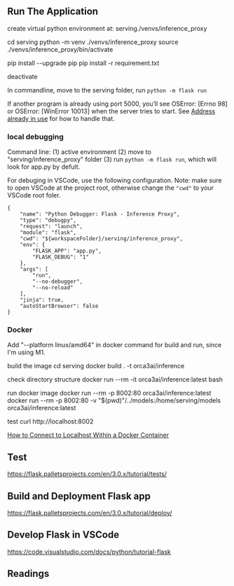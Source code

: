 ## Run The Application


create virtual python environment at: serving./venvs/inference_proxy 

cd serving
python -m venv ./venvs/inference_proxy
source ./venvs/inference_proxy/bin/activate

pip install --upgrade pip
pip install -r requirement.txt

deactivate

In commandline, move to the serving folder, run 
`python -m flask run`

If another program is already using port 5000, you’ll see OSError: [Errno 98] or OSError: [WinError 10013] when the server tries to start. See [Address already in use](https://flask.palletsprojects.com/en/3.0.x/server/#address-already-in-use) for how to handle that.

### local debugging

Command line: (1) active environment (2) move to "serving/inference_proxy" folder (3) run `python -m flask run`, which will look for app.py by defult. 

For debuging in VSCode, use the following configuration. Note: make sure to open VSCode at the project root, otherwise change the `"cwd"` to your VSCode root foler.   
```
{
    "name": "Python Debugger: Flask - Inference Proxy",
    "type": "debugpy",
    "request": "launch",
    "module": "flask",
    "cwd": "${workspaceFolder}/serving/inference_proxy",
    "env": {
        "FLASK_APP": "app.py",
        "FLASK_DEBUG": "1"
    },
    "args": [
        "run",
        "--no-debugger",
        "--no-reload"
    ],
    "jinja": true,
    "autoStartBrowser": false
}
```

### Docker

Add "--platform linux/amd64" in docker command for build and run, since I'm using M1.
 
build the image
cd serving
docker build . -t orca3ai/inference

check directory structure
docker run --rm -it orca3ai/inference:latest bash

run docker image
docker run --rm -p 8002:80 orca3ai/inference:latest
docker run --rm -p 8002:80 -v "$(pwd)"/../models:/home/serving/models orca3ai/inference:latest

test
curl http://localhost:8002

[How to Connect to Localhost Within a Docker Container](https://www.howtogeek.com/devops/how-to-connect-to-localhost-within-a-docker-container/)


## Test

https://flask.palletsprojects.com/en/3.0.x/tutorial/tests/

## Build and Deployment Flask app
https://flask.palletsprojects.com/en/3.0.x/tutorial/deploy/


## Develop Flask in VSCode 
https://code.visualstudio.com/docs/python/tutorial-flask


## Readings






